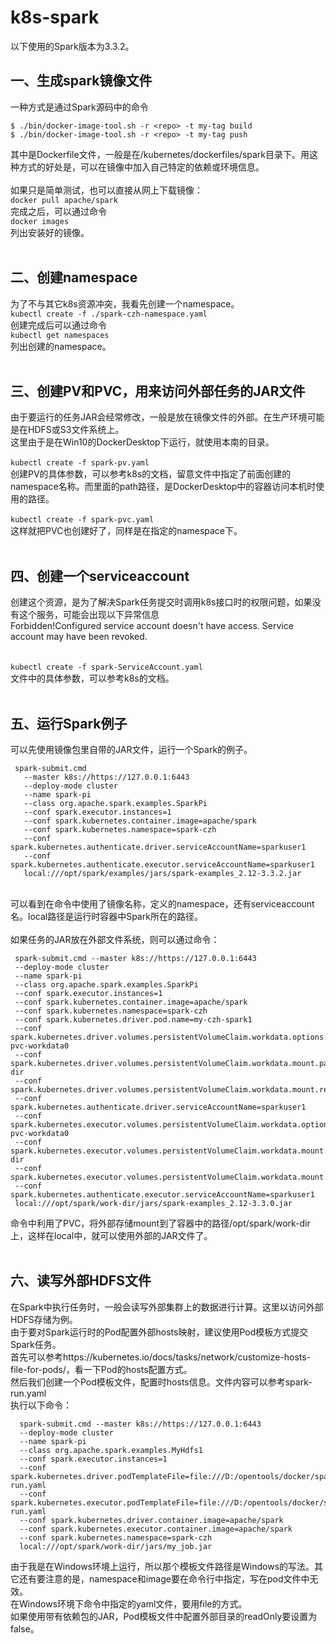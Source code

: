 # k8s-spark

以下使用的Spark版本为3.3.2。

## 一、生成spark镜像文件
一种方式是通过Spark源码中的命令 
```
$ ./bin/docker-image-tool.sh -r <repo> -t my-tag build 
$ ./bin/docker-image-tool.sh -r <repo> -t my-tag push 
```
其中<repo>是Dockerfile文件，一般是在/kubernetes/dockerfiles/spark目录下。用这种方式的好处是，可以在镜像中加入自己特定的依赖或环境信息。 <br/>
<br/>
如果只是简单测试，也可以直接从网上下载镜像： <br/>
` docker pull apache/spark `
<br/>
完成之后，可以通过命令 <br/>
` docker images ` <br/>
列出安装好的镜像。 <br/>
<br/>
## 二、创建namespace
为了不与其它k8s资源冲突，我看先创建一个namespace。 <br/>
` kubectl create -f ./spark-czh-namespace.yaml ` 
<br/>
创建完成后可以通过命令 <br/>
` kubectl get namespaces ` <br/>
列出创建的namespace。 <br/>
<br/>
## 三、创建PV和PVC，用来访问外部任务的JAR文件
由于要运行的任务JAR会经常修改，一般是放在镜像文件的外部。在生产环境可能是在HDFS或S3文件系统上。 <br/>
这里由于是在Win10的DockerDesktop下运行，就使用本南的目录。 <br/>
<br/>
` kubectl create -f spark-pv.yaml ` <br/>
创建PV的具体参数，可以参考k8s的文档，留意文件中指定了前面创建的namespace名称。而里面的path路径，是DockerDesktop中的容器访问本机时使用的路径。 <br/>
<br/>
` kubectl create -f spark-pvc.yaml ` <br/>
这样就把PVC也创建好了，同样是在指定的namespace下。 <br/>
<br/>
## 四、创建一个serviceaccount
创建这个资源，是为了解决Spark任务提交时调用k8s接口时的权限问题，如果没有这个服务，可能会出现以下异常信息 <br/>
Forbidden!Configured service account doesn't have access. Service account may have been revoked. <br/>
<br/>  
` kubectl create -f spark-ServiceAccount.yaml ` <br/>
文件中的具体参数，可以参考k8s的文档。 <br/>
<br/>
## 五、运行Spark例子
可以先使用镜像包里自带的JAR文件，运行一个Spark的例子。 <br/>
 ```
  spark-submit.cmd 
    --master k8s://https://127.0.0.1:6443  
    --deploy-mode cluster  
    --name spark-pi  
    --class org.apache.spark.examples.SparkPi  
    --conf spark.executor.instances=1  
    --conf spark.kubernetes.container.image=apache/spark 
    --conf spark.kubernetes.namespace=spark-czh 
    --conf spark.kubernetes.authenticate.driver.serviceAccountName=sparkuser1 
    --conf spark.kubernetes.authenticate.executor.serviceAccountName=sparkuser1 
    local:///opt/spark/examples/jars/spark-examples_2.12-3.3.2.jar 
 ```
 <br/>
  可以看到在命令中使用了镜像名称，定义的namespace，还有serviceaccount名。local路径是运行时容器中Spark所在的路径。 <br/>
  <br/>
  如果任务的JAR放在外部文件系统，则可以通过命令：

 ```
  spark-submit.cmd --master k8s://https://127.0.0.1:6443 
  --deploy-mode cluster 
  --name spark-pi 
  --class org.apache.spark.examples.SparkPi 
  --conf spark.executor.instances=1 
  --conf spark.kubernetes.container.image=apache/spark 
  --conf spark.kubernetes.namespace=spark-czh 
  --conf spark.kubernetes.driver.pod.name=my-czh-spark1 
  --conf spark.kubernetes.driver.volumes.persistentVolumeClaim.workdata.options.claimName=spark-pvc-workdata0 
  --conf spark.kubernetes.driver.volumes.persistentVolumeClaim.workdata.mount.path=/opt/spark/work-dir 
  --conf spark.kubernetes.driver.volumes.persistentVolumeClaim.workdata.mount.readOnly=false 
  --conf spark.kubernetes.authenticate.driver.serviceAccountName=sparkuser1 
  --conf spark.kubernetes.executor.volumes.persistentVolumeClaim.workdata.options.claimName=spark-pvc-workdata0 
  --conf spark.kubernetes.executor.volumes.persistentVolumeClaim.workdata.mount.path=/opt/spark/work-dir 
  --conf spark.kubernetes.executor.volumes.persistentVolumeClaim.workdata.mount.readOnly=false 
  --conf spark.kubernetes.authenticate.executor.serviceAccountName=sparkuser1 
  local:///opt/spark/work-dir/jars/spark-examples_2.12-3.3.0.jar
 ```

  命令中利用了PVC，将外部存储mount到了容器中的路径/opt/spark/work-dir上，这样在local中，就可以使用外部的JAR文件了。  <br/>
<br/>
## 六、读写外部HDFS文件
  在Spark中执行任务时，一般会读写外部集群上的数据进行计算。这里以访问外部HDFS存储为例。 <br/>
  由于要对Spark运行时的Pod配置外部hosts映射，建议使用Pod模板方式提交Spark任务。 <br/>
  首先可以参考https://kubernetes.io/docs/tasks/network/customize-hosts-file-for-pods/，看一下Pod的hosts配置方式。 <br/>
  然后我们创建一个Pod模板文件，配置时hosts信息。文件内容可以参考spark-run.yaml <br/>
  执行以下命令：

``` 
  spark-submit.cmd --master k8s://https://127.0.0.1:6443 
  --deploy-mode cluster 
  --name spark-pi 
  --class org.apache.spark.examples.MyHdfs1 
  --conf spark.executor.instances=1 
  --conf spark.kubernetes.driver.podTemplateFile=file:///D:/opentools/docker/spark/spark-run.yaml 
  --conf spark.kubernetes.executor.podTemplateFile=file:///D:/opentools/docker/spark/spark-run.yaml 
  --conf spark.kubernetes.driver.container.image=apache/spark 
  --conf spark.kubernetes.executor.container.image=apache/spark 
  --conf spark.kubernetes.namespace=spark-czh 
  local:///opt/spark/work-dir/jars/my_job.jar 
 ``` 
 
  由于我是在Windows环境上运行，所以那个模板文件路径是Windows的写法。其它还有要注意的是，namespace和image要在命令行中指定，写在pod文件中无效。 <br/>
  在Windows环境下命令中指定的yaml文件，要用file的方式。 <br/>
  如果使用带有依赖包的JAR，Pod模板文件中配置外部目录的readOnly要设置为false。<br/>
